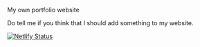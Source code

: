 My own portfolio website

Do tell me if you think that I should add something to my website.

[![Netlify Status](https://api.netlify.com/api/v1/badges/aaed6a3d-51f7-4687-9bb2-819095680440/deploy-status)](https://app.netlify.com/sites/mayankpathak/deploys)

